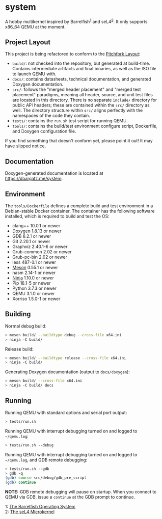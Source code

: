 # system

A hobby multikernel inspired by Barrelfish<sup>[1](#barrelfish)</sup> and
seL4<sup>[2](#seL4)</sup>. It only supports x86_64 QEMU at the moment.

## Project Layout

This project is being refactored to conform to the [Pitchfork Layout](https://api.csswg.org/bikeshed/?force=1&url=https://raw.githubusercontent.com/vector-of-bool/pitchfork/develop/data/spec.bs):

+ `build/`: not checked into the repository, but generated at build-time.
            Contains intermediate artifacts and final binaries, as well as the
            ISO file to launch QEMU with.
+ `docs/`: contains datasheets, technical documentation, and generated Doxygen
           documentation.
+ `src/`: follows the "merged header placement" and "merged test placement"
          paradigms, meaning all header, source, and unit test files are located
          in this directory. There is no separate `include/` directory for
          public API headers; these are contained within the `src/` directory as
          well. The directory structure within `src/` aligns perfectly with the
          namespaces of the code they contain.
+ `tests/`: contains the `run.sh` test script for running QEMU.
+ `tools/`: contains the build/test environment configure script, Dockerfile,
            and Doxygen configuration file.

If you find something that doesn't conform yet, please point it out! It may have
slipped notice.

## Documentation

Doxygen-generated documentation is located at <https://dbargatz.me/system>.

## Environment

The `tools/Dockerfile` defines a complete build and test environment in a
Debian-stable Docker container. The container has the following software
installed, which is required to build and test the OS:

+ clang++ 10.0.1 or newer
+ Doxygen 1.8.13 or newer
+ GDB 8.2.1 or newer
+ Git 2.20.1 or newer
+ Graphviz 2.40.1-6 or newer
+ Grub-common 2.02 or newer
+ Grub-pc-bin 2.02 or newer
+ less 487-0.1 or newer
+ [Meson](https://mesonbuild.com/index.html) 0.55.1 or newer
+ nasm 2.14-1 or newer
+ [Ninja](https://ninja-build.org/) 1.10.0 or newer
+ Pip 18.1-5 or newer
+ Python 3.7.3 or newer
+ QEMU 3.1.0 or newer
+ Xorriso 1.5.0-1 or newer

## Building

Normal debug build:

```bash
> meson build/ --buildtype debug --cross-file x64.ini
> ninja -C build/
```

Release build:

```bash
> meson build/ --buildtype release --cross-file x64.ini
> ninja -C build/
```

Generating Doxygen documentation (output to `docs/doxygen`):

```bash
> meson build/ --cross-file x64.ini
> ninja -C build/ docs
```

## Running

Running QEMU with standard options and serial port output:

```bash
> tests/run.sh
```

Running QEMU with interrupt debugging turned on and logged to
`~/qemu.log`:

```bash
> tests/run.sh --debug
```

Running QEMU with interrupt debugging turned on and logged to
`~/qemu.log`, and GDB remote debugging:

```bash
> tests/run.sh --gdb
> gdb -q
(gdb) source src/debug/gdb_pre_script
(gdb) continue
```

**NOTE:** GDB remote debugging will pause on startup. When you connect to QEMU via
GDB, issue a `continue` at the GDB prompt to continue.

<a name="barrelfish">1</a>: [The Barrelfish Operating System](http://www.barrelfish.org)<br/>
<a name="seL4">2</a>: [The seL4 Microkernel](https://sel4.systems)
